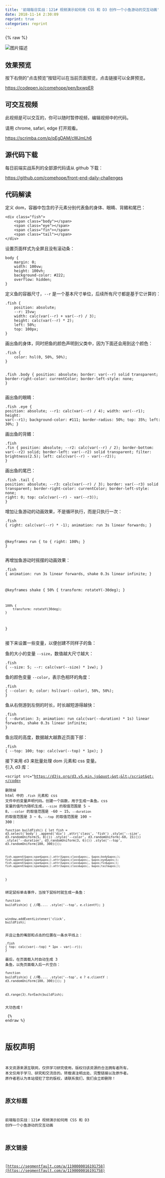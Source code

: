 ```yaml
---
title: '前端每日实战：121# 视频演示如何用 CSS 和 D3 创作一个小鱼游动的交互动画' 
date: 2018-11-14 2:30:09
reprint: true
categories: reprint
---
```


{% raw %}
<p><span class="img-wrap"><img data-src="/img/bVbf6nx?w=400&amp;h=302" src="https://static.alili.tech/img/bVbf6nx?w=400&amp;h=302" alt="&#x56FE;&#x7247;&#x63CF;&#x8FF0;" title="&#x56FE;&#x7247;&#x63CF;&#x8FF0;"></span></p><h2>&#x6548;&#x679C;&#x9884;&#x89C8;</h2><p>&#x6309;&#x4E0B;&#x53F3;&#x4FA7;&#x7684;&#x201C;&#x70B9;&#x51FB;&#x9884;&#x89C8;&#x201D;&#x6309;&#x94AE;&#x53EF;&#x4EE5;&#x5728;&#x5F53;&#x524D;&#x9875;&#x9762;&#x9884;&#x89C8;&#xFF0C;&#x70B9;&#x51FB;&#x94FE;&#x63A5;&#x53EF;&#x4EE5;&#x5168;&#x5C4F;&#x9884;&#x89C8;&#x3002;</p><p><a href="https://codepen.io/comehope/pen/bxwpER" rel="nofollow noreferrer">https://codepen.io/comehope/pen/bxwpER</a></p><h2>&#x53EF;&#x4EA4;&#x4E92;&#x89C6;&#x9891;</h2><p>&#x6B64;&#x89C6;&#x9891;&#x662F;&#x53EF;&#x4EE5;&#x4EA4;&#x4E92;&#x7684;&#xFF0C;&#x4F60;&#x53EF;&#x4EE5;&#x968F;&#x65F6;&#x6682;&#x505C;&#x89C6;&#x9891;&#xFF0C;&#x7F16;&#x8F91;&#x89C6;&#x9891;&#x4E2D;&#x7684;&#x4EE3;&#x7801;&#x3002;</p><p>&#x8BF7;&#x7528; chrome, safari, edge &#x6253;&#x5F00;&#x89C2;&#x770B;&#x3002;</p><p><a href="https://scrimba.com/p/pEgDAM/cWJmLh6" rel="nofollow noreferrer">https://scrimba.com/p/pEgDAM/cWJmLh6</a></p><h2>&#x6E90;&#x4EE3;&#x7801;&#x4E0B;&#x8F7D;</h2><p>&#x6BCF;&#x65E5;&#x524D;&#x7AEF;&#x5B9E;&#x6218;&#x7CFB;&#x5217;&#x7684;&#x5168;&#x90E8;&#x6E90;&#x4EE3;&#x7801;&#x8BF7;&#x4ECE; github &#x4E0B;&#x8F7D;&#xFF1A;</p><p><a href="https://github.com/comehope/front-end-daily-challenges" rel="nofollow noreferrer">https://github.com/comehope/front-end-daily-challenges</a></p><h2>&#x4EE3;&#x7801;&#x89E3;&#x8BFB;</h2><p>&#x5B9A;&#x4E49; dom&#xFF0C;&#x5BB9;&#x5668;&#x4E2D;&#x5305;&#x542B;&#x7684;&#x5B50;&#x5143;&#x7D20;&#x5206;&#x522B;&#x4EE3;&#x8868;&#x9C7C;&#x7684;&#x8EAB;&#x4F53;&#x3001;&#x773C;&#x775B;&#x3001;&#x80CC;&#x9CCD;&#x548C;&#x5C3E;&#x5DF4;&#xFF1A;</p><pre><code class="html">&lt;div class=&quot;fish&quot;&gt;
    &lt;span class=&quot;body&quot;&gt;&lt;/span&gt;
    &lt;span class=&quot;eye&quot;&gt;&lt;/span&gt;
    &lt;span class=&quot;fin&quot;&gt;&lt;/span&gt;
    &lt;span class=&quot;tail&quot;&gt;&lt;/span&gt;
&lt;/div&gt;</code></pre><p>&#x8BBE;&#x7F6E;&#x9875;&#x9762;&#x6837;&#x5F0F;&#x4E3A;&#x5168;&#x5C4F;&#x4E14;&#x6CA1;&#x6709;&#x6EDA;&#x52A8;&#x6761;&#xFF1A;</p><pre><code class="css">body {
    margin: 0;
    width: 100vw;
    height: 100vh;
    background-color: #222;
    overflow: hidden;
}</code></pre><p>&#x5B9A;&#x4E49;&#x9C7C;&#x7684;&#x5BB9;&#x5668;&#x5C3A;&#x5BF8;&#xFF0C;<code>--r</code> &#x662F;&#x4E00;&#x4E2A;&#x57FA;&#x672C;&#x5C3A;&#x5BF8;&#x5355;&#x4F4D;&#xFF0C;&#x540E;&#x7EED;&#x6240;&#x6709;&#x5C3A;&#x5BF8;&#x90FD;&#x662F;&#x57FA;&#x4E8E;&#x5B83;&#x8BA1;&#x7B97;&#x7684;&#xFF1A;</p><pre><code class="css">.fish {
    position: absolute;
    --r: 15vw;
    width: calc(var(--r) + var(--r) / 3);
    height: calc(var(--r) * 2);
    left: 50%;
    top: 100px;
}</code></pre><p>&#x753B;&#x51FA;&#x9C7C;&#x7684;&#x8EAB;&#x4F53;&#xFF0C;&#x540C;&#x65F6;&#x628A;&#x9C7C;&#x7684;&#x989C;&#x8272;&#x58F0;&#x660E;&#x5230;&#x7236;&#x7C7B;&#x4E2D;&#xFF0C;&#x56E0;&#x4E3A;&#x4E0B;&#x9762;&#x8FD8;&#x4F1A;&#x7528;&#x5230;&#x8FD9;&#x4E2A;&#x989C;&#x8272;&#xFF1A;</p><pre><code class="css">.fish {
    color: hsl(0, 50%, 50%);
}

.fish .body {
    position: absolute;
    border: var(--r) solid transparent;
    border-right-color: currentColor;
    border-left-style: none;
}</code></pre><p>&#x753B;&#x51FA;&#x9C7C;&#x7684;&#x773C;&#x775B;&#xFF1A;</p><pre><code class="css">.fish .eye {
    position: absolute;
    --r1: calc(var(--r) / 4);
    width: var(--r1);
    height: var(--r1);
    background-color: #111;
    border-radius: 50%;
    top: 35%;
    left: 30%;
}</code></pre><p>&#x753B;&#x51FA;&#x9C7C;&#x7684;&#x80CC;&#x9CCD;&#xFF1A;</p><pre><code class="css">.fish .fin {
    position: absolute;
    --r2: calc(var(--r) / 2);
    border-bottom: var(--r2) solid;
    border-left: var(--r2) solid transparent;
    filter: brightness(2.5);
    left: calc(var(--r) - var(--r2));
}</code></pre><p>&#x753B;&#x51FA;&#x9C7C;&#x7684;&#x5C3E;&#x5DF4;&#xFF1A;</p><pre><code class="css">.fish .tail {
    position: absolute;
    --r3: calc(var(--r) / 3);
    border: var(--r3) solid transparent;
    border-right-color: currentColor;
    border-left-style: none;
    right: 0;
    top: calc(var(--r) - var(--r3));
}</code></pre><p>&#x589E;&#x52A0;&#x8BA9;&#x9C7C;&#x6E38;&#x52A8;&#x7684;&#x52A8;&#x753B;&#x6548;&#x679C;&#xFF0C;&#x4E0D;&#x662F;&#x5FAA;&#x73AF;&#x6267;&#x884C;&#xFF0C;&#x800C;&#x662F;&#x53EA;&#x6267;&#x884C;&#x4E00;&#x6B21;&#xFF1A;</p><pre><code class="css">.fish {
    right: calc(var(--r) * -1);
    animation: run 3s linear forwards;
}

@keyframes run {
    to {
        right: 100%;
    }
}</code></pre><p>&#x518D;&#x589E;&#x52A0;&#x9C7C;&#x6E38;&#x52A8;&#x65F6;&#x6447;&#x6446;&#x7684;&#x52A8;&#x753B;&#x6548;&#x679C;&#xFF1A;</p><pre><code class="css">.fish {
    animation: 
        run 3s linear forwards,
        shake 0.3s linear infinite;
}

@keyframes shake {
    50% {
        transform: rotateY(-30deg);
    }

    100% {
        transform: rotateY(30deg);
    }
}</code></pre><p>&#x63A5;&#x4E0B;&#x6765;&#x8BBE;&#x7F6E;&#x4E00;&#x4E9B;&#x53D8;&#x91CF;&#xFF0C;&#x4EE5;&#x4FBF;&#x521B;&#x5EFA;&#x4E0D;&#x540C;&#x6837;&#x5B50;&#x7684;&#x9C7C;&#xFF1A;</p><p>&#x9C7C;&#x7684;&#x5927;&#x5C0F;&#x7684;&#x53D8;&#x91CF; <code>--size</code>&#xFF0C;&#x6570;&#x503C;&#x8D8A;&#x5927;&#x5C3A;&#x5BF8;&#x8D8A;&#x5927;&#xFF1A;</p><pre><code class="css">.fish {
    --size: 5;
    --r: calc(var(--size) * 1vw);
}</code></pre><p>&#x9C7C;&#x7684;&#x989C;&#x8272;&#x53D8;&#x91CF; <code>--color</code>&#xFF0C;&#x8868;&#x793A;&#x8272;&#x76F8;&#x73AF;&#x7684;&#x89D2;&#x5EA6;&#xFF1A;</p><pre><code class="css">.fish {
    --color: 0;
    color: hsl(var(--color), 50%, 50%);
}</code></pre><p>&#x9C7C;&#x4ECE;&#x53F3;&#x4FA7;&#x6E38;&#x5230;&#x5DE6;&#x4FA7;&#x7684;&#x65F6;&#x957F;&#xFF0C;&#x65F6;&#x957F;&#x8D8A;&#x77ED;&#x6E38;&#x5F97;&#x8D8A;&#x5FEB;&#xFF1A;</p><pre><code class="css">.fish {
    --duration: 3;
    animation: 
        run calc(var(--duration) * 1s) linear forwards,
        shake 0.3s linear infinite;
}</code></pre><p>&#x9C7C;&#x51FA;&#x73B0;&#x7684;&#x9AD8;&#x5EA6;&#xFF0C;&#x6570;&#x636E;&#x8D8A;&#x5927;&#x8D8A;&#x9760;&#x8FD1;&#x9875;&#x9762;&#x4E0B;&#x90E8;&#xFF1A;</p><pre><code class="css">.fish {
    --top: 100;
    top: calc(var(--top) * 1px);
}</code></pre><p>&#x63A5;&#x4E0B;&#x6765;&#x7528; d3 &#x6765;&#x6279;&#x91CF;&#x5904;&#x7406; dom &#x5143;&#x7D20;&#x548C; css &#x53D8;&#x91CF;&#x3002;<br>&#x5F15;&#x5165; d3 &#x5E93;&#xFF1A;</p><pre><code class="html">&lt;script src=&quot;https://d3js.org/d3.v5.min.js&quot;&gt;&lt;/script&gt;</code></pre><p>&#x5220;&#x9664;&#x6389; html &#x4E2D;&#x7684; <code>.fish</code> &#x5143;&#x7D20;&#x548C; css &#x6587;&#x4EF6;&#x4E2D;&#x7684;&#x53D8;&#x91CF;&#x58F0;&#x660E;&#x4EE3;&#x7801;&#x3002;&#x521B;&#x5EFA;&#x4E00;&#x4E2A;&#x51FD;&#x6570;&#xFF0C;&#x7528;&#x4E8E;&#x751F;&#x6210;&#x4E00;&#x6761;&#x9C7C;&#x3002;css &#x53D8;&#x91CF;&#x7684;&#x503C;&#x5747;&#x4E3A;&#x968F;&#x673A;&#x751F;&#x6210;&#xFF0C;<code>--size</code> &#x7684;&#x53D6;&#x503C;&#x8303;&#x56F4;&#x662F; 5 ~ 8&#xFF0C;<code>--color</code> &#x7684;&#x53D6;&#x503C;&#x8303;&#x56F4;&#x662F; -60 ~ 15&#xFF0C;<code>--duration</code> &#x7684;&#x53D6;&#x503C;&#x8303;&#x56F4;&#x662F; 3 ~ 6&#xFF0C;<code>--top</code> &#x7684;&#x53D6;&#x503C;&#x8303;&#x56F4;&#x662F; 100 ~ 300&#xFF1A;</p><pre><code class="javascript">function buildFish() {
    let fish = d3.select(&apos;body&apos;)
        .append(&apos;div&apos;)
        .attr(&apos;class&apos;, &apos;fish&apos;)
        .style(&apos;--size&apos;, d3.randomUniform(5, 8)())
        .style(&apos;--color&apos;, d3.randomUniform(-60, 15)())
        .style(&apos;--duration&apos;, d3.randomUniform(3, 6)())
        .style(&apos;--top&apos;, d3.randomUniform(100, 300)());
    
    fish.append(&apos;span&apos;).attr(&apos;class&apos;, &apos;body&apos;);
    fish.append(&apos;span&apos;).attr(&apos;class&apos;, &apos;eye&apos;);
    fish.append(&apos;span&apos;).attr(&apos;class&apos;, &apos;fin&apos;);
    fish.append(&apos;span&apos;).attr(&apos;class&apos;, &apos;tail&apos;);
}</code></pre><p>&#x7ED1;&#x5B9A;&#x9F20;&#x6807;&#x5355;&#x51FB;&#x4E8B;&#x4EF6;&#xFF0C;&#x5F53;&#x6309;&#x4E0B;&#x9F20;&#x6807;&#x65F6;&#x5C31;&#x751F;&#x6210;&#x4E00;&#x6761;&#x9C7C;&#xFF1A;</p><pre><code class="javascript">function buildFish(e) {
    //&#x7565;....
    .style(&apos;--top&apos;, e.clientY);
}

window.addEventListener(&apos;click&apos;, buildFish);</code></pre><p>&#x5E76;&#x4E14;&#x8BA9;&#x9C7C;&#x7684;&#x5634;&#x90E8;&#x548C;&#x70B9;&#x51FB;&#x7684;&#x4F4D;&#x7F6E;&#x5728;&#x4E00;&#x6761;&#x6C34;&#x5E73;&#x7EBF;&#x4E0A;&#xFF1A;</p><pre><code class="css">.fish {
    top: calc(var(--top) * 1px - var(--r));
}</code></pre><p>&#x6700;&#x540E;&#xFF0C;&#x5728;&#x9875;&#x9762;&#x8F7D;&#x5165;&#x65F6;&#x81EA;&#x52A8;&#x751F;&#x6210; 3 &#x6761;&#x9C7C;&#xFF0C;&#x4EE5;&#x514D;&#x9875;&#x9762;&#x8F7D;&#x5165;&#x540E;&#x4E00;&#x7247;&#x7A7A;&#x767D;&#xFF1A;</p><pre><code class="javascript">function buildFish(e) {
    //&#x7565;....
    .style(&apos;--top&apos;, e ? e.clientY : d3.randomUniform(100, 300)());
}

d3.range(3).forEach(buildFish);</code></pre><p>&#x5927;&#x529F;&#x544A;&#x6210;&#xFF01;</p>
{% endraw %}

# 版权声明
本文资源来源互联网，仅供学习研究使用，版权归该资源的合法拥有者所有，
本文仅用于学习、研究和交流目的。转载请注明出处、完整链接以及原作者。
原作者若认为本站侵犯了您的版权，请联系我们，我们会立即删除！

## 原文标题
前端每日实战：121# 视频演示如何用 CSS 和 D3 创作一个小鱼游动的交互动画

## 原文链接
[https://segmentfault.com/a/1190000016191758](https://segmentfault.com/a/1190000016191758)

